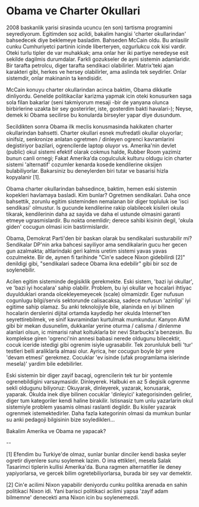# Obama ve Charter Okullari

2008 baskanlik yarisi sirasinda ucuncu (en son) tartisma programini seyrediyorum. Egitimden soz acildi, bakalim hangisi 'charter okullarindan' bahsedecek diye beklemeye basladim. Bahseden McCain oldu. Bu anlasilir cunku Cumhuriyetci partinin icinde liberteryen, ozgurlukcu cok kisi vardir. Oteki turlu tipler de var muhakkak; ama onlar her iki partiye neredeyse esit sekilde dagilmis durumdalar. Farkli gozukseler de ayni sistemin adamlaridir. Bir tarafta petrolcu, diger tarafta sendikaci olabilirler. Matrix'teki ajan karakteri gibi, herkes ve hersey olabilirler, ama aslinda tek seydirler. Onlar sistemdir, onlar makinanin ta kendisidir.

McCain konuyu charter okullarindan acinca baktim, Obama dikkatle dinliyordu. Genelde politikacilar karizma yapmak icin oteki konusurken saga sola filan bakarlar (seni takmiyorum mesaji -bir de yanyana olunca birbirlerine uzakta bir sey gosterirler, iste, gosterdim bakti havalari-); Neyse, demek ki Obama secilirse bu konularda birseyler yapar diye dusundum.

Secildikten sonra Obama ilk meclis konusmasinda hakikaten charter okullarindan bahsetti. Charter okullari esnek mufredatli okullar oluyorlar; sinifsiz, senkronize anlatan ogretmen / dinleyen ogrenci kavramlarini degistiriyor bazilari, ogrencilerde laptop oluyor vs. Amerika'nin devlet (public) okul sistemi efektif olarak cokmus halde, Rubber Room yazimiz bunun canli ornegi; Fakat Amerika'da cogulculuk kulturu oldugu icin charter sistemi 'alternatif' cozumler kenarda kosede kendilerine oksijen bulabiliyorlar. Bakarsiniz bu deneylerden biri tutar ve basarisi hizla kopyalanir [1].

Obama charter okullarindan bahsedince, baktim, hemen eski sistemin kopekleri havlamaya basladi. Kim bunlar? Ogretmen sendikalari. Daha once bahsettik, zorunlu egitim sisteminden nemalanan bir diger topluluk ise 'isci sendikasi' olmustur. Is gucunde kendilerine rakip olabilecek kisileri okula tikarak, kendilerinin daha az sayida ve daha el ustunde olmasini garanti etmeye ugrasmislardir. Bu nokta onemlidir; derece sahibi kisinin degil, 'okula giden' cocugun olmasi icin bastirmislardir.

Obama, Demokrat Parti'den bir baskan olarak bu sendikalari susturabilir mi? Sendikalar DP'nin arka bahcesi sayiliyor ama sendikalarin gucu her gecen gun azalmakta; altlarindaki geri kalmis uretim sistemi yavas yavas cozulmekte. Bir de, aynen fi tarihinde "Cin'e sadece Nixon gidebilirdi [2]" denildigi gibi, "sendikalari sadece Obama ikna edebilir" gibi bir soz de soylenebilir.

Acilen egitim sisteminde degisiklik gerekmekte. Eski sistem, 'bazi iyi okullar', ve 'bazi iyi hocalara' sahip olabilir. Problem, bu iyi okullar ve hocalari ihtiyac duyulduklari oranda olcekleyemeyecek (scale) olmamizdir. Eger nufusun cogunlugu bilgi/servis sektorunde calisacaksa, sadece nufusun 'azinligi' iyi egitime sahip olamaz. Su anki teknolojiyle bile, alaninda en iyi bilinen hocalarin derslerini dijital ortamda kaydedip her okulda Internet'ten seyrettirebilmek, ve sinif kavramindan kurtulmak mumkundur. Kanyon AVM gibi bir mekan dusunelim, dukkanlar yerine oturma / calisma / dinlenme alanlari olsun, ic mimarisi rahat koltuklarla bir nevi Starbucks'a benzesin. Bu komplekse giren 'ogrenci'nin annesi babasi nerede oldugunu bilecektir, cocuk iceride istedigi gibi ogrenim isiyle ugrasabilir. Tek zorunluluk belli 'tur' testleri belli araliklarla almasi olur. Ayrica, her cocugun boyle bir yere 'devam etmesi' gerekmez. Cocuklar 'ev isinde (ufak programlama islerinde mesela)' yardim bile edebilirler.

Eski sistemin bir diger zayif bacagi, ogrencilerin tek tur bir yontemle ogrenebildigini varsaymasidir. Dinleyerek. Halbuki en az 5 degisik ogrenme sekli oldugunu biliyoruz: Okuyarak, dinleyerek, yazarak, konusarak, yaparak. Okulda inek diye bilinen cocuklar 'dinleyici' kategorisinden gelirler, diger tum kategoriler kendi haline birakilir. Istisnasiz tum unlu yazarlarin okul sistemiyle problem yasamis olmasi raslanti degildir. Bu kisiler yazarak ogrenmek istemektedirler. Daha fazla kategorinin olmasi da mumkun bunlar su anki pedagoji bilgisinin bize soyledikleri...

Bakalim Amerika ve Obama ne yapacak?

--

[1] Efendim bu Turkiye'de olmaz, sunlar bunlar dinciler kendi baska seyler ogretir diyenlere sunu soylemek lazim. O ima ettikleri, mesela Salak Tasarimci tiplerin kullisi Amerika'da. Buna ragmen alternatifler ile deney yapiyorlarsa, ve gercek bilim ogretebiliyorlarsa, burada bir sey var demektir.

[2] Cin'e acilimi Nixon yapabilir deniyordu cunku politika arenada en sahin politikaci Nixon idi. Yani barisci politikaci acilimi yapsa 'zayif adam bilmemne' denecekti ama Nixon icin bu soylenemezdi.
